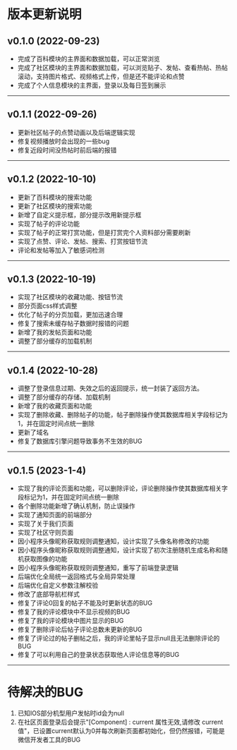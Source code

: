 # 版本更新说明
## v0.1.0 (2022-09-23)
  - 完成了百科模块的主界面和数据加载，可以正常浏览
  - 完成了社区模块的主界面和数据加载，可以浏览贴子、发帖、查看热帖、热帖滚动，支持图片格式、视频格式上传，但是还不能评论和点赞
  - 完成了个人信息模块的主界面，登录以及每日签到展示
---
## v0.1.1 (2022-09-26)
  - 更新社区帖子的点赞动画以及后端逻辑实现
  - 修复视频播放时会出现的一些bug
  - 修复近段时间没热帖时前后端的报错
---
## v0.1.2 (2022-10-10)
  - 更新了百科模块的搜索功能
  - 更新了社区模块的搜索功能
  - 新增了自定义提示框，部分提示改用新提示框
  - 实现了帖子的评论功能
  - 实现了帖子的正常打赏功能，但是打赏完个人资料部分需要刷新
  - 实现了点赞、评论、发帖、搜索、打赏按钮节流
  - 评论和发帖等加入了敏感词检测
---
## v0.1.3 (2022-10-19)
  - 实现了社区模块的收藏功能、按钮节流
  - 部分页面css样式调整
  - 优化了帖子的分页加载，更加迅速合理
  - 修复了搜索未缓存帖子数据时报错的问题
  - 新增了我的发帖页面和功能
  - 调整了部分缓存的加载机制
---
## v0.1.4 (2022-10-28)
  - 调整了登录信息过期、失效之后的返回提示，统一封装了返回方法。
  - 调整了部分缓存的存储、加载机制
  - 新增了我的收藏页面和功能
  - 实现了删除收藏、删除帖子的功能，帖子删除操作使其数据库相关字段标记为1，并在固定时间点统一删除
  - 更新了域名
  - 修复了数据库引擎问题导致事务不生效的BUG
---
## v0.1.5 (2023-1-4)
  - 实现了我的评论页面和功能，可以删除评论，评论删除操作使其数据库相关字段标记为1，并在固定时间点统一删除
  - 各个删除功能新增了确认机制，防止误操作
  - 实现了通知页面的前端部分
  - 实现了关于我们页面
  - 实现了社区守则页面
  - 因小程序头像昵称获取规则调整通知，设计实现了头像名称修改的功能
  - 因小程序头像昵称获取规则调整通知，设计实现了初次注册随机生成名称和随机获取图像的功能
  - 因小程序头像昵称获取规则调整通知，重写了前端登录逻辑
  - 后端优化全局统一返回格式与全局异常处理
  - 后端优化自定义参数注解校验
  - 修改了底部导航栏样式
  - 修复了评论0回复的帖子不能及时更新状态的BUG
  - 修复了我的评论模块中不显示视频的BUG
  - 修复了我的评论模块中图片显示的BUG
  - 修复了删除评论后帖子评论总数未更新的BUG
  - 修复了评论过的帖子删帖之后，我的评论里帖子显示null且无法删除评论的BUG
  - 修复了可以利用自己的登录状态获取他人评论信息等的BUG
---
# 待解决的BUG
1. 已知IOS部分机型用户发帖时id会为null
2. 在社区页面登录后会提示"[Component] <swiper>: current 属性无效,请修改 current 值"，已设置current默认为0并每次刷新页面都初始化，但仍然报错，可能是微信开发者工具的BUG